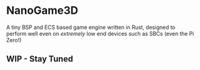 # NanoGame3D
A tiny BSP and ECS based game engine written in Rust, designed to perform well even on *extremely* low end devices such as SBCs (even the Pi Zero!)

## WIP - Stay Tuned
